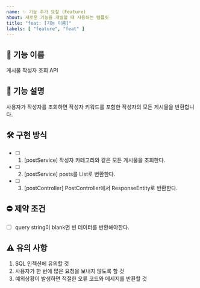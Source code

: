 ```yaml
---
name: ✨ 기능 추가 요청 (Feature)
about: 새로운 기능을 개발할 때 사용하는 템플릿
title: "feat: [기능 이름]"
labels: [ "feature", "feat" ]
---
```


## 📌 기능 이름
게시물 작성자 조회 API

## 🧾 기능 설명
사용자가 작성자를 조회하면 작성자 키워드를 포함한 작성자의 모든 게시물을 반환합니다.


## 🛠️ 구현 방식
- [ ] 1. [postService] 작성자 카테고리와 같은 모든 게시물을 조회한다.
- [ ] 2. [postService] posts를 List<PostResponse>로 변환한다.
- [ ] 3. [postController] PostController에서 ResponseEntity로 반환한다.

## ⛔️ 제약 조건
- [ ] query string이 blank면 빈 데이터를 반환해야한다.

## ⚠️ 유의 사항
1. SQL 인젝션에 유의할 것
2. 사용자가 한 번에 많은 요청을 보내지 않도록 할 것
3. 예외상황이 발생하면 적절한 오류 코드와 메세지를 반환할 것

